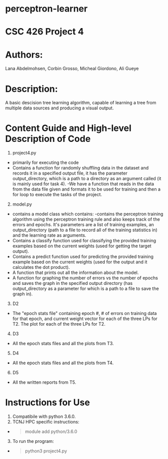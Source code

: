 # perceptron-learner
# CSC 426 Project 4
# Authors: 
 Lana Abdelmohsen, Corbin Grosso, Micheal Giordono, Ali Gueye
# Description: 
A basic descision tree learning algorithm, capable of learning a tree from multiple data sources and producing a visual output.
# Content Guide and High-level Description of Code
1. project4.py 
- primarily for executing the code
- Contains a function for randomly shuffling data in the dataset and records it in a specified output file, it has the parameter output_directory, which is a
path to a directory as an argument called (it is mainly used for task 4). 
-We have a function that reads in the data from the data file given and formats it to be used for training and then a for loop to execute the tasks of the project.
2. model.py 
- contains a model class which contains: 
 -contains the perceptron training algorithm using the perceptron training rule and also keeps track of the errors and epochs. It's parameters are a list of training examples, an output_directory (path to a file to record all of the training statistics in) and the learning rate as arguments. 
- Contains a classify function used for classifying the provided training examples based on the current weights (used for getting the target output).
- Contains a predict function used for predicting the provided training example based on the current weights (used for the output and it calculates the dot product).
- A function that prints out all the information about the model.
- A function for graphing the number of errors vs the number of epochs and saves the graph in the specified output directory (has output_directory as a parameter for which is a path to a file to save the graph in).
3. D2
- The "epoch stats file" containing epoch #, # of errors on training data for that epoch, and current weight vector for each of the three LPs for T2. The plot for each of the three LPs for T2.
4. D3
- All the epoch stats files and all the plots from T3.
5. D4
- All the epoch stats files and all the plots from T4.
6. D5
- All the written reports from T5.
# Instructions for Use
1. Compatibile with python 3.6.0. 
2. TCNJ HPC specific instructions:
- > module add python/3.6.0
3. To run the program:
- > python3 project4.py 
